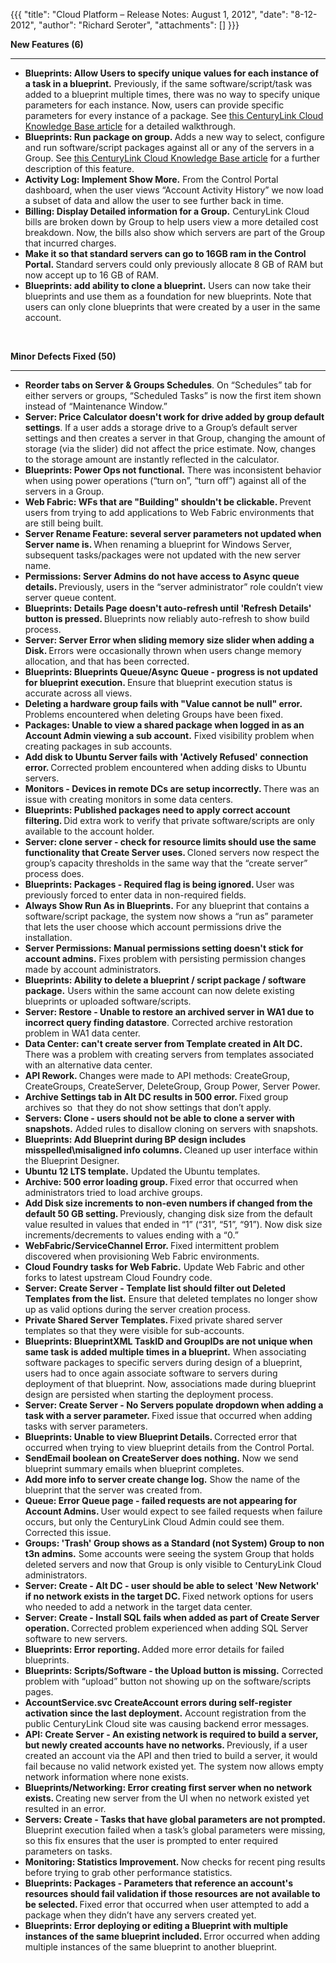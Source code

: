 {{{
  "title": "Cloud Platform – Release Notes: August 1, 2012",
  "date": "8-12-2012",
  "author": "Richard Seroter",
  "attachments": []
}}}

<p><strong>New Features (6)</strong>
</p>
<hr />
<ul>
  <li><strong>Blueprints: Allow Users to specify unique values for each instance of a task in a blueprint.</strong>&nbsp;Previously, if the same software/script/task was added to a blueprint multiple times, there was no way to specify unique parameters for
    each instance. Now, users can provide specific parameters for every instance of a package. See <a href="../../Blueprints/add-multiple-instances-of-a-software-package-to-a-blueprint.md">this CenturyLink Cloud Knowledge Base article</a> for
    a detailed walkthrough.</li>
  <li><strong>Blueprints: Run package on group.&nbsp;</strong>Adds a new way to select, configure and run software/script packages against all or any of the servers in a Group. See&nbsp;<a href="../../Servers/using-group-tasks-to-install-software-and-run-scripts-on-groups.md">this CenturyLink Cloud Knowledge Base article</a>&nbsp;for a further description of this feature.</li>
  <li><strong>Activity Log: Implement Show More.</strong>&nbsp;From the Control Portal dashboard, when the user views “Account Activity History” we now load a subset of data and allow the user to see further back in time.</li>
  <li><strong>Billing: Display Detailed information for a Group.</strong>&nbsp;CenturyLink Cloud bills are broken down by Group to help users view a more detailed cost breakdown. Now, the bills also show which servers are part of the Group that incurred charges.</li>
  <li><strong>Make it so that standard servers can go to 16GB ram in the Control Portal.&nbsp;</strong>Standard servers could only previously allocate 8 GB of RAM but now accept up to 16 GB of RAM.</li>
  <li><strong>Blueprints: add ability to clone a blueprint.</strong>&nbsp;Users can now take their blueprints and use them as a foundation for new blueprints. Note that users can only clone blueprints that were created by a user in the same account.</li>
</ul>
<p><strong><br /></strong>
</p>
<p><strong>Minor Defects Fixed (50)</strong>
</p>
<hr />
<ul>
  <li><strong>Reorder tabs on Server &amp; Groups Schedules</strong>. On “Schedules” tab for either servers or groups, “Scheduled Tasks” is now the first item shown instead of “Maintenance Window.”</li>
  <li><strong>Server: Price Calculator doesn't work for drive added by group default settings</strong>. If a user adds a storage drive to a Group’s default server settings and then creates a server in that Group, changing the amount of storage (via the slider)
    did not affect the price estimate. Now, changes to the storage amount are instantly reflected in the calculator.</li>
  <li><strong>Blueprints: Power Ops not functional.</strong> There was inconsistent behavior when using power operations (“turn on”, “turn off”) against all of the servers in a Group.</li>
  <li><strong>Web Fabric: WFs that are "Building" shouldn't be clickable. </strong>Prevent users from trying to add applications to Web Fabric environments that are still being built.</li>
  <li><strong>Server Rename Feature: several server parameters not updated when Server name is. </strong>When renaming a blueprint for Windows Server, subsequent tasks/packages were not updated with the new server name.</li>
  <li><strong>Permissions: Server Admins do not have access to Async queue details. </strong>Previously, users in the “server administrator” role couldn’t view server queue content.</li>
  <li><strong>Blueprints: Details Page doesn't auto-refresh until 'Refresh Details' button is pressed. </strong>Blueprints now reliably auto-refresh to show build process.</li>
  <li><strong>Server: Server Error when sliding memory size slider when adding a Disk. </strong>Errors were occasionally thrown when users change memory allocation, and that has been corrected.</li>
  <li><strong>Blueprints: Blueprints Queue/Async Queue - progress is not updated for blueprint execution. </strong>Ensure that blueprint execution status is accurate across all views.</li>
  <li><strong>Deleting a hardware group fails with "Value cannot be null" error. </strong>Problems encountered when deleting Groups have been fixed.</li>
  <li><strong>Packages: Unable to view a shared package when logged in as an Account Admin viewing a sub account.</strong> Fixed visibility problem when creating packages in sub accounts.</li>
  <li><strong>Add disk to Ubuntu Server fails with 'Actively Refused' connection error. </strong>Corrected problem encountered when adding disks to Ubuntu servers.</li>
  <li><strong>Monitors - Devices in remote DCs are setup incorrectly. </strong>There was an issue with creating monitors in some data centers.</li>
  <li><strong>Blueprints: Published packages need to apply correct account filtering. </strong>Did extra work to verify that private software/scripts are only available to the account holder.</li>
  <li><strong>Server: clone server - check for resource limits should use the same functionality that Create Server uses. </strong>Cloned servers now respect the group’s capacity thresholds in the same way that the “create server” process does.</li>
  <li><strong>Blueprints: Packages - Required flag is being ignored. </strong>User was previously forced to enter data in non-required fields.</li>
  <li><strong>Always Show Run As in Blueprints.</strong> For any blueprint that contains a software/script package, the system now shows a “run as” parameter that lets the user choose which account permissions drive the installation.</li>
  <li><strong>Server Permissions: Manual permissions setting doesn't stick for account admins.</strong> Fixes problem with persisting permission changes made by account administrators.</li>
  <li><strong>Blueprints: Ability to delete a blueprint / script package / software package.</strong> Users within the same account can now delete existing blueprints or uploaded software/scripts.</li>
  <li><strong>Server: Restore - Unable to restore an archived server in WA1 due to incorrect query finding datastore</strong>. Corrected archive restoration problem in WA1 data center.</li>
  <li><strong>Data Center: can't create server from Template created in Alt DC. </strong>There was a problem with creating servers from templates associated with an alternative data center.</li>
  <li><strong>API Rework. </strong>Changes were made to API methods: CreateGroup, CreateGroups, CreateServer, DeleteGroup, Group Power, Server Power.</li>
  <li><strong>Archive Settings tab in Alt DC results in 500 error. </strong>Fixed group archives so&nbsp; that they do not show settings that don’t apply.</li>
  <li><strong>Servers: Clone - users should not be able to clone a server with snapshots.</strong> Added rules to disallow cloning on servers with snapshots.</li>
  <li><strong>Blueprints: Add Blueprint during BP design includes misspelled\misaligned info columns. </strong>Cleaned up user interface within the Blueprint Designer.</li>
  <li><strong>Ubuntu 12 LTS template.</strong> Updated the Ubuntu templates.</li>
  <li><strong>Archive: 500 error loading group. </strong>Fixed error that occurred when administrators tried to load archive groups.</li>
  <li><strong>Add Disk size increments to non-even numbers if changed from the default 50 GB setting. </strong>Previously, changing disk size from the default value resulted in values that ended in “1” (“31”, “51”, “91”). Now disk size increments/decrements
    to values ending with a “0.”</li>
  <li><strong>WebFabric/ServiceChannel Error. </strong>Fixed intermittent problem discovered when provisioning Web Fabric environments.</li>
  <li><strong>Cloud Foundry tasks for Web Fabric.</strong> Update Web Fabric and other forks to latest upstream Cloud Foundry code.</li>
  <li><strong>Server: Create Server - Template list should filter out Deleted Templates from the list.</strong> Ensure that deleted templates no longer show up as valid options during the server creation process.</li>
  <li><strong>Private Shared Server Templates. </strong>Fixed private shared server templates so that they were visible for sub-accounts.</li>
  <li><strong>Blueprints: BlueprintXML TaskID and GroupIDs are not unique when same task is added multiple times in a blueprint.</strong> When associating software packages to specific servers during design of a blueprint, users had to once again associate
    software to servers during deployment of that blueprint. Now, associations made during blueprint design are persisted when starting the deployment process.</li>
  <li><strong>Server: Create Server - No Servers populate dropdown when adding a task with a server parameter. </strong>Fixed issue that occurred when adding tasks with server parameters.</li>
  <li><strong>Blueprints: Unable to view Blueprint Details. </strong>Corrected error that occurred when trying to view blueprint details from the Control Portal.</li>
  <li><strong>SendEmail boolean on CreateServer does nothing.</strong> Now we send blueprint summary emails when blueprint completes.</li>
  <li><strong>Add more info to server create change log.</strong> Show the name of the blueprint that the server was created from.</li>
  <li><strong>Queue: Error Queue page - failed requests are not appearing for Account Admins. </strong>User would expect to see failed requests when failure occurs, but only the CenturyLink Cloud Admin could see them. Corrected this issue.</li>
  <li><strong>Groups: 'Trash' Group shows as a Standard (not System) Group to non t3n admins.</strong> Some accounts were seeing the system Group that holds deleted servers and now that Group is only visible to CenturyLink Cloud administrators.</li>
  <li><strong>Server: Create - Alt DC - user should be able to select 'New Network' if no network exists in the target DC. </strong>Fixed network options for users who needed to add a network in the target data center.</li>
  <li><strong>Server: Create - Install SQL fails when added as part of Create Server operation. </strong>Corrected problem experienced when adding SQL Server software to new servers.</li>
  <li><strong>Blueprints: Error reporting. </strong>Added more error details for failed blueprints.</li>
  <li><strong>Blueprints: Scripts/Software - the Upload button is missing.</strong> Corrected problem with “upload” button not showing up on the software/scripts pages.</li>
  <li><strong>AccountService.svc CreateAccount errors during self-register activation since the last deployment.</strong> Account registration from the public CenturyLink Cloud site was causing backend error messages.</li>
  <li><strong>API: Create Server - An existing network is required to build a server, but newly created accounts have no networks. </strong>Previously, if a user created an account via the API and then tried to build a server, it would fail because no valid
    network existed yet. The system now allows empty network information where none exists.</li>
  <li><strong>Blueprints/Networking: Error creating first server when no network exists. </strong>Creating new server from the UI when no network existed yet resulted in an error.</li>
  <li><strong>Servers: Create - Tasks that have global parameters are not prompted. </strong>Blueprint execution failed when a task’s global parameters were missing, so this fix ensures that the user is prompted to enter required parameters on tasks.</li>
  <li><strong>Monitoring: Statistics Improvement. </strong>Now checks for recent ping results before trying to grab other performance statistics.</li>
  <li><strong>Blueprints: Packages - Parameters that reference an account's resources should fail validation if those resources are not available to be selected. </strong>Fixed error that occurred when user attempted to add a package when they didn’t have
    any servers created yet.</li>
  <li><strong>Blueprints: Error deploying or editing a Blueprint with multiple instances of the same blueprint included. </strong>Error occurred when adding multiple instances of the same blueprint to another blueprint.</li>
</ul>
<p></p>
